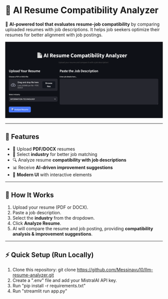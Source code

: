# 📄 AI Resume Compatibility Analyzer

🚀 **AI-powered tool that evaluates resume-job compatibility** by comparing uploaded resumes with job descriptions. It helps job seekers optimize their resumes for better alignment with job postings.

![Demo](ui.png)

---

## **🔹 Features**
- 📂 Upload **PDF/DOCX** resumes
- 🏢 Select **industry** for better job matching
- 🔍 Analyze resume **compatibility with job descriptions**
- 📊 Receive **AI-driven improvement suggestions**
- 🎨 **Modern UI** with interactive elements

---

## **📌 How It Works**
1. Upload your resume (PDF or DOCX).
2. Paste a job description.
3. Select the **industry** from the dropdown.
4. Click **Analyze Resume**.
5. AI will compare the resume and job posting, providing **compatibility analysis & improvement suggestions**.

---

## **⚡ Quick Setup (Run Locally)**
1. Clone this repository: git clone https://github.com/Messinavu10/llm-resume-analyzer.git
2. Create a ".env" file and add your MistralAI API key.
3. Run "pip install -r requirements.txt"
4. Run "streamlit run app.py"